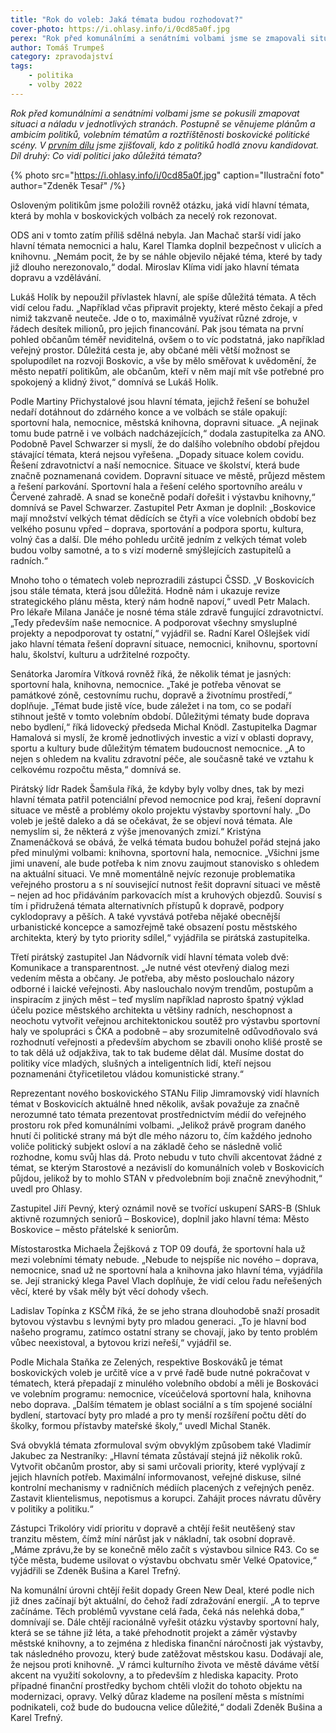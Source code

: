 ```yaml
---
title: "Rok do voleb: Jaká témata budou rozhodovat?"
cover-photo: https://i.ohlasy.info/i/0cd85a0f.jpg
perex: "Rok před komunálními a senátními volbami jsme se zmapovali situaci a náladu v jednotlivých stranách. V prvním dílu jsme zjišťovali, kdo z politiků hodlá znovu kandidovat. Díl druhý: Co vidí politici jako důležitá témata?"
author: Tomáš Trumpeš
category: zpravodajství
tags:
    - politika
    - volby 2022
---
```


*Rok před komunálními a senátními volbami jsme se pokusili zmapovat situaci a náladu v jednotlivých stranách. Postupně se věnujeme plánům a ambicím politiků, volebním tématům a roztříštěnosti boskovické politické scény. V [prvním dílu](https://ohlasy.info/clanky/2021/11/kandidati.html) jsme zjišťovali, kdo z politiků hodlá znovu kandidovat. Díl druhý: Co vidí politici jako důležitá témata?*

{% photo src="https://i.ohlasy.info/i/0cd85a0f.jpg" caption="Ilustrační foto" author="Zdeněk Tesař" /%}

Osloveným politikům jsme položili rovněž otázku, jaká vidí hlavní témata, která by mohla v boskovických volbách za necelý rok rezonovat.

ODS ani v tomto zatím příliš sdělná nebyla. Jan Machač starší vidí jako hlavní témata nemocnici a halu, Karel Tlamka doplnil bezpečnost v ulicích a knihovnu. „Nemám pocit, že by se náhle objevilo nějaké téma, které by tady již dlouho nerezonovalo,“ dodal. Miroslav Klíma vidí jako hlavní témata dopravu a vzdělávání.

Lukáš Holík by nepoužil přívlastek hlavní, ale spíše důležitá témata. A těch vidí celou řadu. „Například včas připravit projekty, které město čekají a před nimiž takzvaně neuteče. Jde o to, maximálně využívat různé zdroje, v řádech desítek milionů, pro jejich financování. Pak jsou témata na první pohled občanům téměř neviditelná, ovšem o to víc podstatná, jako například veřejný prostor. Důležitá cesta je, aby občané měli větší možnost se spolupodílet na rozvoji Boskovic, a vše by mělo směřovat k uvědomění, že město nepatří politikům, ale občanům, kteří v něm mají mít vše potřebné pro spokojený a klidný život,“ domnívá se Lukáš Holík. 

Podle Martiny Přichystalové jsou hlavní témata, jejichž řešení se bohužel nedaří dotáhnout do zdárného konce a ve volbách se stále opakují: sportovní hala, nemocnice, městská knihovna, dopravni situace. „A nejinak tomu bude patrně i ve volbách nadcházejících,“ dodala zastupitelka za ANO. Podobně Pavel Schwarzer si myslí, že do dalšího volebního období přejdou stávající témata, která nejsou vyřešena. „Dopady situace kolem covidu. Řešení zdravotnictví a naší nemocnice. Situace ve školství, která bude značně poznamenaná covidem. Dopravní situace ve městě, průjezd městem a řešení parkování. Sportovní hala a řešení celého sportovního areálu v Červené zahradě. A snad se konečně podaří dořešit i výstavbu knihovny,“ domnívá se Pavel Schwarzer. Zastupitel Petr Axman je doplnil: „Boskovice mají množství velkých témat dědících se čtyři a více volebních období bez velkého posunu vpřed – doprava, sportování a podpora sportu, kultura, volný čas a další. Dle mého pohledu určitě jedním z velkých témat voleb budou volby samotné, a to s vizí moderně smýšlejících zastupitelů a radních.“

Mnoho toho o tématech voleb neprozradili zástupci ČSSD. „V Boskovicích jsou stále témata, která jsou důležitá. Hodně nám i ukazuje revize strategického plánu města, který nám hodně napoví,“ uvedl Petr Malach. Pro lékaře Milana Janáče je nosné téma stále zdravě fungující zdravotnictví. „Tedy především naše nemocnice. A podporovat všechny smysluplné projekty a nepodporovat ty ostatní,“ vyjádřil se. Radní Karel Ošlejšek vidí jako hlavní témata řešení dopravní situace, nemocnici, knihovnu, sportovní halu, školství, kulturu a udržitelné rozpočty.

Senátorka Jaromíra Vítková rovněž říká, že několik témat je jasných: sportovní hala, knihovna, nemocnice. „Také je potřeba věnovat se památkové zóně, cestovnímu ruchu, dopravě a životnímu prostředí,“ doplňuje. „Témat bude jistě více, bude záležet i na tom, co se podaří stihnout ještě v tomto volebním období. Důležitými tématy bude doprava nebo bydlení,“ říká lidovecký předseda Michal Knödl. Zastupitelka Dagmar Hamalová si myslí, že kromě jednotlivých investic a vizí v oblasti dopravy, sportu a kultury bude důležitým tématem budoucnost nemocnice. „A to nejen s ohledem na kvalitu zdravotní péče, ale současně také ve vztahu k celkovému rozpočtu města,“ domnívá se.

Pirátský lídr Radek Šamšula říká, že kdyby byly volby dnes, tak by mezi hlavní témata patřil potenciální převod nemocnice pod kraj, řešení dopravní situace ve městě a problémy okolo projektu výstavby sportovní haly. „Do voleb je ještě daleko a dá se očekávat, že se objeví nová témata. Ale nemyslím si, že některá z výše jmenovaných zmizí.“ Kristýna Znamenáčková se obává, že velká témata budou bohužel pořád stejná jako před minulými volbami: knihovna, sportovní hala, nemocnice. „Všichni jsme jimi unavení, ale bude potřeba k nim znovu zaujmout stanovisko s ohledem na aktuální situaci. Ve mně momentálně nejvíc rezonuje problematika veřejného prostoru a s ní související nutnost řešit dopravní situaci ve městě – nejen ad hoc přidáváním parkovacích míst a kruhových objezdů. Souvisí s tím i přidružená témata alternativních přístupů k dopravě, podpory cyklodopravy a pěších. A také vyvstává potřeba nějaké obecnější urbanistické koncepce a samozřejmě také obsazení postu městského architekta, který by tyto priority sdílel,“ vyjádřila se pirátská zastupitelka.

Třetí pirátský zastupitel Jan Nádvorník vidí hlavní témata voleb dvě: Komunikace a transparentnost. „Je nutné vést otevřený dialog mezi vedením města a občany. Je potřeba, aby město poslouchalo názory odborné i laické veřejnosti. Aby naslouchalo novým trendům, postupům a inspiracím z jiných měst – teď myslím například naprosto špatný výklad účelu pozice městského architekta u většiny radních, neschopnost a neochotu vytvořit veřejnou architektonickou soutěž pro výstavbu sportovní haly ve spolupráci s ČKA a podobně – aby srozumitelně odůvodňovalo svá rozhodnutí veřejnosti a především abychom se zbavili onoho klišé prostě se to tak dělá už odjakživa, tak to tak budeme dělat dál. Musíme dostat do politiky více mladých, slušných a inteligentních lidí, kteří nejsou poznamenáni čtyřicetiletou vládou komunistické strany.“

Reprezentant nového boskovického STANu Filip Jimramovský vidí hlavních témat v Boskovicích aktuálně hned několik, avšak považuje za značně nerozumné tato témata prezentovat prostřednictvím médií do veřejného prostoru rok před komunálními volbami. „Jelikož právě program daného hnutí či politické strany má být dle mého názoru to, čím každého jednoho voliče politický subjekt osloví a na základě čeho se následně volič rozhodne, komu svůj hlas dá. Proto nebudu v tuto chvíli akcentovat žádné z témat, se kterým Starostové a nezávislí do komunálních voleb v Boskovicích půjdou, jelikož by to mohlo STAN v předvolebním boji značně znevýhodnit,“ uvedl pro Ohlasy. 

Zastupitel Jiří Pevný, který oznámil nově se tvořící uskupení SARS-B (Shluk aktivně rozumných seniorů – Boskovice), doplnil jako hlavní téma: Město Boskovice – město přátelské k seniorům.

Místostarostka Michaela Žejšková z TOP 09 doufá, že sportovní hala už mezi volebními tématy nebude. „Nebude to nejspíše nic nového – doprava, nemocnice, snad už ne sportovní hala a knihovna jako hlavní téma, vyjádřila se. Její stranický klega Pavel Vlach doplňuje, že vidí celou řadu neřešených věcí, které by však měly být věcí dohody všech.

Ladislav Topínka z KSČM říká, že se jeho strana dlouhodobě snaží prosadit bytovou výstavbu s levnými byty pro mladou generaci. „To je hlavní bod našeho programu, zatímco ostatní strany se chovají, jako by tento problém vůbec neexistoval, a bytovou krizi neřeší,“ vyjádřil se.

Podle Michala Staňka ze Zelených, respektive Boskováků je témat boskovických voleb je určitě více a v prvé řadě bude nutné pokračovat v tématech, která přepadají z minulého volebního období a měli je Boskováci ve volebním programu: nemocnice, víceúčelová sportovní hala, knihovna nebo doprava. „Dalším tématem je oblast sociální a s tím spojené sociální bydlení, startovací byty pro mladé a pro ty menší rozšíření počtu dětí do školky, formou přístavby mateřské školy,“ uvedl Michal Staněk.

Svá obvyklá témata zformuloval svým obvyklým způsobem také Vladimír Jakubec za Nestraníky: „Hlavní témata zůstávají stejná již několik roků. Vytvořit občanům prostor, aby si sami určovali priority, které vyplývají z jejich hlavních potřeb. Maximální informovanost, veřejné diskuse, silné kontrolní mechanismy v radničních médiích placených z veřejných peněz. Zastavit klientelismus, nepotismus a korupci. Zahájit proces návratu důvěry v politiky a politiku.“

Zástupci Trikolóry vidí prioritu v dopravě a chtějí řešit neutěšený stav tranzitu městem, čímž míní nárůst jak v nákladní, tak osobní dopravě. „Máme zprávu,že by se konečně mělo začít s výstavbou silnice R43. Co se týče města, budeme usilovat o výstavbu obchvatu směr Velké Opatovice,“ vyjádřili se Zdeněk Bušina a Karel Trefný. 

Na komunální úrovni chtějí řešit dopady Green New Deal, které podle nich již dnes začínají být aktuální, do čehož řadí zdražování energií. „A to teprve začínáme. Těch problémů vyvstane celá řada, čeká nás nelehká doba,“ domnívají se. Dále chtějí racionálně vyřešit otázku výstavby sportovní haly, která se se táhne již léta, a také přehodnotit projekt a záměr výstavby městské knihovny, a to zejména z hlediska finanční náročnosti jak výstavby, tak následného provozu, který bude zatěžovat městskou kasu. Dodávají ale, že nejsou proti knihovně. „V rámci kulturního života ve městě dáváme větší akcent na využití sokolovny, a to především z hlediska kapacity. Proto případné finanční prostředky bychom chtěli vložit do tohoto objektu na modernizaci, opravy. Velký důraz klademe na posílení města s místními podnikateli, což bude do budoucna velice důležité,“ dodali Zdeněk Bušina a Karel Trefný.
